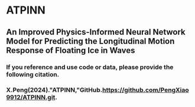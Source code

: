 # ATPINN
## An Improved Physics-Informed Neural Network Model for Predicting the Longitudinal Motion Response of Floating Ice in Waves
### If you reference and use code or data, please provide the following citation.
### X.Peng(2024)."ATPINN,"GitHub.https://github.com/PengXiao9912/ATPINN.git.
